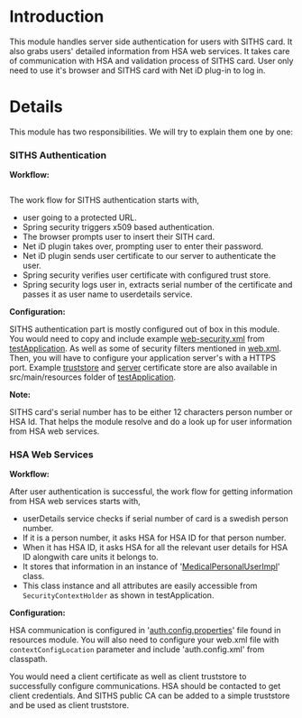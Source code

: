 # Introduction #

This module handles server side authentication for users with SITHS card. It also grabs users' detailed information from HSA web services. It takes care of communication with HSA and validation process of SITHS card. User only need to use it's browser and SITHS card with Net iD plug-in to log in.

# Details #

This module has two responsibilities. We will try to explain them one by one:

### SITHS Authentication ###

**Workflow:**

![![](http://wiki.netcare-commons.googlecode.com/git/SITHS%20Authentication%20diagram.png)](http://wiki.netcare-commons.googlecode.com/git/SITHS%20Authentication%20diagram.png)

The work flow for SITHS authentication starts with,
  * user going to a protected URL.
  * Spring security triggers x509 based authentication.
  * The browser prompts user to insert their SITH card.
  * Net iD plugin takes over, prompting user to enter their password.
  * Net iD plugin sends user certificate to our server to authenticate the user.
  * Spring security verifies user certificate with configured trust store.
  * Spring security logs user in, extracts serial number of the certificate and passes it as user name to userdetails service.



**Configuration:**

SITHS authentication part is mostly configured out of box in this module. You would need to copy and include example [web-security.xml](https://code.google.com/p/netcare-commons/source/browse/netcare-auth/testApplication/src/main/webapp/WEB-INF/web-security.xml) from [testApplication](https://code.google.com/p/netcare-commons/source/browse/netcare-auth/testApplication/). As well as some of security filters mentioned in [web.xml](https://code.google.com/p/netcare-commons/source/browse/netcare-auth/testApplication/src/main/webapp/WEB-INF/web.xml). Then, you will have to configure your application server's with a HTTPS port. Example [truststore](https://code.google.com/p/netcare-commons/source/browse/netcare-auth/testApplication/src/main/resources/truststore.jks) and [server](https://code.google.com/p/netcare-commons/source/browse/netcare-auth/testApplication/src/main/resources/server.jks) certificate store are also available in src/main/resources folder of [testApplication](https://code.google.com/p/netcare-commons/source/browse/netcare-auth/testApplication/).



**Note:**

SITHS card's serial number has to be either 12 characters person number or HSA Id. That helps the module resolve and do a look up for user information from HSA web services.





### HSA Web Services ###

**Workflow:**

After user authentication is successful, the work flow for getting information from HSA web services starts with,
  * userDetails service checks if serial number of card is a swedish person number.
  * If it is a person number, it asks HSA for HSA ID for that person number.
  * When it has HSA ID, it asks HSA for all the relevant user details for HSA ID alongwith care units it belongs to.
  * It stores that information in an instance of '[MedicalPersonalUserImpl](https://code.google.com/p/netcare-commons/source/browse/src/main/java/org/callistasoftware/netcare/commons/auth/api/implementation/MedicalPersonalUserImpl.java?repo=auth)' class.
  * This class instance and all attributes are easily accessible from `SecurityContextHolder` as shown in testApplication.


**Configuration:**

HSA communication is configured in '[auth.config.properties](https://code.google.com/p/netcare-commons/source/browse/src/main/resources/auth.config.properties?repo=auth)' file found in resources module. You will also need to configure your web.xml file with `contextConfigLocation` parameter and include 'auth.config.xml' from classpath.

You would need a client certificate as well as client truststore to successfully configure communications. HSA should be contacted to get client credentials. And SITHS public CA can be added to a simple truststore and be used as client truststore.
